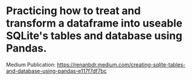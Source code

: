 # Practicing how to treat and transform a dataframe into useable SQLite's tables and database using Pandas.

Medium Publication: https://renanbdr.medium.com/creating-sqlite-tables-and-database-using-pandas-e117f7df7bc

